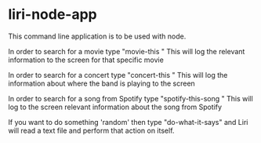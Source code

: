 # liri-node-app

This command line application is to be used with node.

In order to search for a movie type "movie-this <movie name>"
This will log the relevant information to the screen for that specific movie

In order to search for a concert type "concert-this <band name>"
This will log the information about where the band is playing to the screen

In order to search for a song from Spotify type "spotify-this-song <song name>"
This will log to the screen relevant information about the song from Spotify

If you want to do something 'random' then type "do-what-it-says" and Liri will read a text file and perform that action on itself.
